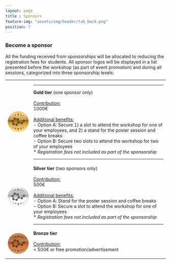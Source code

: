 ```yaml
--- 
layout: page
title : Sponsors
feature-img: "assets/img/header/tab_back.png"
position: 7
---
```


<!-- ### Funding agencies

<p align="justify">Thanks to the <a href='https://geqc.rseq.org/'>Computers in Chemistry Group (GEQC) of the Spanish Royal Society of Chemistry (RSEQ)</a>, students are benefiting from very low registration fees that cover their stays at the <a href='https://resijaca.unizar.es/'>Residencia Universitaria de Jaca</a> and their meals. Additionally, GEQC members receive a 30 EUR discount on their fees.</p>

<p align="justify">Thanks to the <a href='https://colegioquimicos.com/'>Colegio de Químicos de la Comunidad Valenciana</a>, two students will be awarded travel grants of 80 EUR each.</p>

<p aligh="justify"> Thanks to the <a href='https://delegacion.aragon.csic.es/'>Delegación CSIC en Aragón</a> for allowing us to use their venue, which has substantially reduced the tuition price for all students.</p><br>

<p align="justify">Thanks to the <a href='https://www.csic.es/en'>Consejo Superior de Investigaciones Científicas (CSIC)</a>, the <a href='https://www.ciencia.gob.es/en/'>Ministry of Science, Innovation and Universities of Spain (MCIN)</a>, and <a href='https://next-generation-eu.europa.eu/index_en'>NextGenerationEU</a>, the CAMLC25 has achieved the category of micro-credential. Additionally, these organizations provide funds to cover trips and maintenance for the professors.</p>

<p aligh="justify">Thanks to the <a href='https://stara.rseq.org/'>Sección territorial de Aragón de la RSEQ</a>, one student will secure a spot to attend the workshop with a 50 EUR discount.</p> -->

### Become a sponsor

<p aligh="justify">All the funding received from sponsorships will be allocated to reducing the registration fees for students. All sponsor logos will be displayed in a list presented before the workshop (as part of event promotion) and during all sessions, categorized into three sponsorship levels:</p>

<html>
<head>
<style>
#customers {
  border-collapse: collapse;
  margin-left:auto;
  margin-right:auto;
}

#customers td, #customers th {
  border: 0px solid #ddd;
  line-height: 1.5;
}

</style>
</head>
<body>

<table id="customers">
  <tr>
    <td>
      <img src="../assets/img/sponsors/gold.png" width="200">
    </td>
    <td>
      <hr>
      <b> Gold tier </b> (one sponsor only)<br><br>
      <u>Contribution:</u><br>
      1000€ <br><br>
      <u>Additional benefits:</u><br>
      - Option A: Secure 1) a slot to attend the workshop for one of your employees, and 2) a stand for the poster session and coffee breaks<br>
      - Option B: Secure two slots to attend the workshop for two of your employees<br>
      * <i>Registration fees not included as part of the sponsorship</i>
      <hr>
    </td>
  </tr>
  <tr>
    <td>
      <img src="../assets/img/sponsors/silver.png" width="200">
    </td>
    <td>
      <b> Silver tier </b> (two sponsors only)<br><br>
      <u>Contribution:</u><br>
      500€ <br><br>
      <u>Additional benefits:</u> <br>
      - Option A: Stand for the poster session and coffee breaks<br>
      - Option B: Secure a slot to attend the workshop for one of your employees<br>
      * <i>Registration fees not included as part of the sponsorship</i>
      <hr>
    </td>
  <tr>
  </tr>
    <td>
      <img src="../assets/img/sponsors/bronze.png" width="200">
    </td>
    <td>
      <b> Bronze tier </b> <br><br>
      <u>Contribution:</u><br>
      < 500€ or free promotion/advertisement<br> <br>
    </td>
  </tr>
